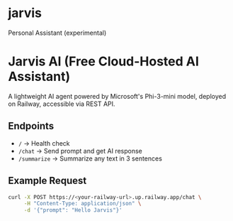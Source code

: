 # jarvis
Personal Assistant (experimental)
# Jarvis AI (Free Cloud-Hosted AI Assistant)

A lightweight AI agent powered by Microsoft's Phi-3-mini model, deployed on Railway, accessible via REST API.

## Endpoints
- `/` → Health check
- `/chat` → Send prompt and get AI response
- `/summarize` → Summarize any text in 3 sentences

## Example Request
```bash
curl -X POST https://<your-railway-url>.up.railway.app/chat \
     -H "Content-Type: application/json" \
     -d '{"prompt": "Hello Jarvis"}'
